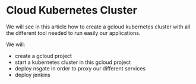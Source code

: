 # Cloud Kubernetes Cluster

We will see in this article how to create a gcloud kubernetes cluster with all the different tool 
needed to run easily our applications. 

We will:
- create a gcloud project
- start a kubernetes cluster in this gcloud project
- deploy nsgate in order to proxy our different services
- deploy jenkins 
